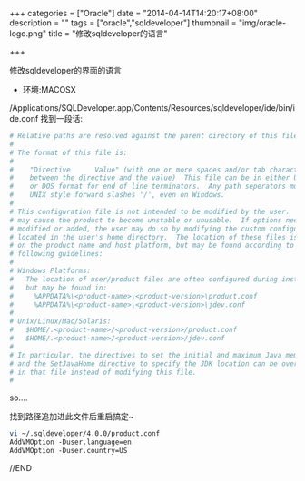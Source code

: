 +++
categories = ["Oracle"]
date = "2014-04-14T14:20:17+08:00"
description = ""
tags = ["oracle","sqldeveloper"]
thumbnail = "img/oracle-logo.png"
title = "修改sqldeveloper的语言"

+++

修改sqldeveloper的界面的语言

<!--more-->

- 环境:MACOSX

/Applications/SQLDeveloper.app/Contents/Resources/sqldeveloper/ide/bin/ide.conf 找到一段话:

```bash
# Relative paths are resolved against the parent directory of this file.
#
# The format of this file is:
#
#    "Directive      Value" (with one or more spaces and/or tab characters
#    between the directive and the value)  This file can be in either UNIX
#    or DOS format for end of line terminators.  Any path seperators must be
#    UNIX style forward slashes '/', even on Windows.
#
# This configuration file is not intended to be modified by the user.  Doing so
# may cause the product to become unstable or unusable.  If options need to be
# modified or added, the user may do so by modifying the custom configuration files
# located in the user's home directory.  The location of these files is dependent
# on the product name and host platform, but may be found according to the
# following guidelines:
#
# Windows Platforms:
#   The location of user/product files are often configured during installation,
#   but may be found in:
#     %APPDATA%\<product-name>\<product-version>\product.conf
#     %APPDATA%\<product-name>\<product-version>\jdev.conf
#
# Unix/Linux/Mac/Solaris:
#   $HOME/.<product-name>/<product-version>/product.conf
#   $HOME/.<product-name>/<product-version>/jdev.conf
#
# In particular, the directives to set the initial and maximum Java memory
# and the SetJavaHome directive to specify the JDK location can be overridden
# in that file instead of modifying this file.
#
```

so....

找到路径追加进此文件后重启搞定~

```bash
vi ~/.sqldeveloper/4.0.0/product.conf
AddVMOption -Duser.language=en
AddVMOption -Duser.country=US
```

//END

